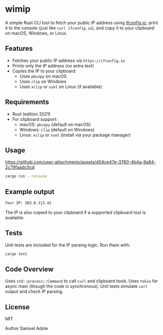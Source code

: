 # wimip

A simple Rust CLI tool to fetch your public IP address using [ifconfig.io](https://ifconfig.io), print it to the console (just like `curl ifconfig.io`), and copy it to your clipboard on macOS, Windows, or Linux.

## Features

- Fetches your public IP address via `https://ifconfig.io`
- Prints only the IP address (no extra text)
- Copies the IP to your clipboard:
  - Uses `pbcopy` on macOS
  - Uses `clip` on Windows
  - Uses `xclip` or `xsel` on Linux (if available)

## Requirements

- Rust (edition 2021)
- For clipboard support:
  - macOS: `pbcopy` (default on macOS)
  - Windows: `clip` (default on Windows)
  - Linux: `xclip` or `xsel` (install via your package manager)

## Usage


https://github.com/user-attachments/assets/d54ce47e-3760-4b4a-9a84-2c79faadc0cd


```sh
cargo run --release
```

## Example output

```sh
Your IP: 203.0.113.42
```

The IP is also copied to your clipboard if a supported clipboard tool is available.

## Tests

Unit tests are included for the IP parsing logic. Run them with:

```sh
cargo test
```

## Code Overview

Uses `std::process::Command` to call `curl` and clipboard tools.
Uses `tokio` for async main (though the code is synchronous).
Unit tests simulate `curl` output and check IP parsing.

## License

MIT

Author
Samuel Adole
